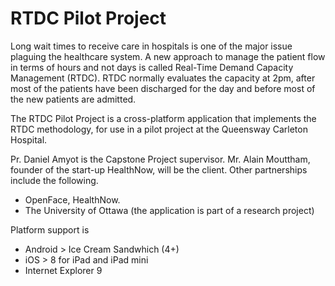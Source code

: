 RTDC Pilot Project
==================

Long wait times to receive care in hospitals is one of the major issue plaguing the healthcare system. A new approach to manage the patient flow in terms of hours and not days is called Real-Time Demand Capacity Management (RTDC).  RTDC normally evaluates the capacity at 2pm, after most of the patients have been discharged for the day and before most of the new patients are admitted.

The RTDC Pilot Project is a cross-platform application that implements the RTDC methodology, for use in a pilot project at the Queensway Carleton Hospital. 

Pr. Daniel Amyot is the Capstone Project supervisor. Mr. Alain Mouttham, founder of the start-up HealthNow, will be the client. Other partnerships include the following.
*	OpenFace, HealthNow. 
*	The University of Ottawa (the application is part of a research project)

Platform support is 
* Android > Ice Cream Sandwhich (4+)
* iOS > 8 for iPad and iPad mini 
* Internet Explorer 9
